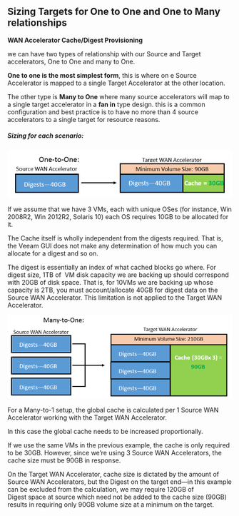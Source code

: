 <!--- This was last Changed 03-05-17 by PS --->
## Sizing Targets for One to One and One to Many relationships





**WAN Accelerator Cache/Digest Provisioning**

we can have two types of relationship with our Source and Target accelerators, One to One and many to One.

**One to one is the most simplest form**, this is where on e Source Accelerator is mapped to a single Target Accelerator at the other location.

The other type is **Many to One** where many source accelerators will map to a single target accelerator in a **fan in** type design. this is a common configuration and best practice is to have no more than 4 source accelerators to a single target for resource reasons.

##### Sizing for each scenario:


![Target with One to One relationship](./Wan-Accel_Sizing-1-2-1.png)

If we assume that we have 3 VMs, each with unique OSes (for instance, Win 2008R2, Win 2012R2, Solaris 10) each OS requires 10GB to be allocated for it.

The Cache itself is wholly independent from the digests required. That is, the Veeam GUI does not make any determination of how much you can allocate for a digest and so on.

The digest is essentially an index of what cached blocks go where. For digest size, 1TB of 
VM disk capacity we are backing up should correspond with 20GB of disk space. That is, for 10VMs we are backing up whose capacity is 2TB, you must account/allocate 40GB for digest data on the Source WAN Accelerator. This limitation is not applied to the Target WAN Accelerator.



![Target with One to One relationship](./Wan-Accel_Sizing-Many-to-One.png)


For a Many-to-1 setup, the global cache is calculated per 1 Source WAN Accelerator working with the Target WAN Accelerator.

In this case the global cache needs to be increased proportionally.

If we use the same VMs in the previous example, the cache is only required to be 30GB. However, since we’re using 3 Source WAN Accelerators, the cache size must be 90GB in response.  

On the Target WAN Accelerator, cache size is dictated by the amount of Source WAN Accelerators, but the Digest on the target end—in this example can be excluded from the calculation, we may require 120GB of Digest space at source which need not be added to the cache size (90GB) results in requiring only 90GB volume size at a minimum on the target.
